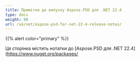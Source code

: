 ```yaml
---
title: Примітки до випуску Aspose.PSD для .NET 22.4
type: docs
weight: 90
url: /uk/net/aspose-psd-for-net-22-4-release-notes/
---
```


{{% alert color="primary" %}}

Ця сторінка містить нотатки до [Aspose.PSD для .NET 22.4](https://www.nuget.org/packages/
